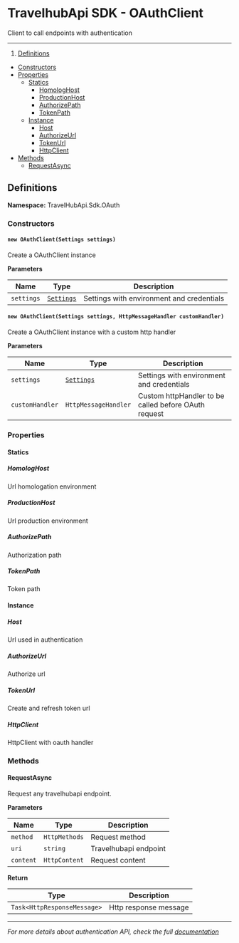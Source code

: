 # TravelhubApi SDK - OAuthClient

Client to call endpoints with authentication

---

1. [Definitions](#definitions)
  - [Constructors](#constructors)
  - [Properties](#properties)
    - [Statics](#statics)
      - [HomologHost](#homologhost)
      - [ProductionHost](#productionhost)
      - [AuthorizePath](#authorizepath)
      - [TokenPath](#tokenpath)
    - [Instance](#instance)
      - [Host](#host)
      - [AuthorizeUrl](#authorizeurl)
      - [TokenUrl](#tokenurl)
      - [HttpClient](#httpclient)
  - [Methods](#methods)
    - [RequestAsync](#requestasync)

## Definitions

**Namespace:** TravelHubApi.Sdk.OAuth

### Constructors

#### `new OAuthClient(Settings settings)`

Create a OAuthClient instance

**Parameters**

Name        | Type          |  Description
----------- | ------------- | -----------
`settings`  | [`Settings`](../common/src/Common/Helpers/Settings.cs)| Settings with environment and credentials

#### `new OAuthClient(Settings settings, HttpMessageHandler customHandler)`

Create a OAuthClient instance with a custom http handler

**Parameters**

Name        | Type          |  Description
----------- | ------------- | -----------
`settings`  | [`Settings`](../common/src/Common/Helpers/Settings.cs)| Settings with environment and credentials
`customHandler` | `HttpMessageHandler` | Custom httpHandler to be called before OAuth request

### Properties

#### Statics

##### HomologHost

Url homologation environment

##### ProductionHost

Url production environment

##### AuthorizePath

Authorization path

##### TokenPath

Token path

#### Instance

##### Host

Url used in authentication

##### AuthorizeUrl

Authorize url

##### TokenUrl

Create and refresh token url

##### HttpClient

HttpClient with oauth handler

### Methods

#### RequestAsync

Request any travelhubapi endpoint.

**Parameters**

Name        | Type          |  Description
----------- | ------------- | -----------
`method`    | `HttpMethods` | Request method
`uri`       | `string`      | Travelhubapi endpoint
`content`   | `HttpContent` | Request content

**Return**

 Type                        | Description
 --------------------------- | -----------
 `Task<HttpResponseMessage>` | Http response message

---

*For more details about authentication API, check the full [documentation](http://dev.travelhubapi.com.br/documents/auth)*
